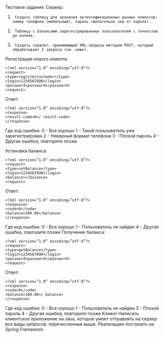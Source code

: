 Тестовое задание:
Сервер:
1)      Создать таблицу для хранения аутентификационных данных клиентов: номер телефона (мобильный), пароль (желательно хеш от пароля).
2)      Таблицу с балансами зарегестрированных пользователей с точностью до копеек.
3)      Создать сервлет, принимающий XML-запросы методом POST, который обрабатывает 2 запроса (см. ниже).
Регистрация нового клиента:
```
<?xml version=”1.0” encoding=”utf-8”?>
<request>
<type>registerCustomer</type>
<login>1234567890</login>
<password>password</password>
<request>
``` 
Ответ:
```
<?xml version=”1.0” encoding=”utf-8”?>
<response>
<result-code>0</ result-code>
</response>
```
Где код ошибки:
0 - Все хорошо
1 - Такой пользователь уже зарегистрирован
2 - Неверный формат телефона
3 - Плохой пароль
4 - Другая ошибка, повторите позже
 
Установка баланса:
```
<?xml version=”1.0” encoding=”utf-8”?>
<request>
<type>setBalance</type>
<login>1234567890</login>
<balance></balance>
<request>
```
Ответ:
```
<?xml version=”1.0” encoding=”utf-8”?>
<response>
<code>0</code>
<balance>100.00</balance>
</response>
```
Где код ошибки:
0 - Все хорошо
1 - Пользователь не найден
4 - Другая ошибка, повторите позже
Получение баланса:
```
<?xml version=”1.0” encoding=”utf-8”?>
<request>
<type>getBalance</type>
<login>1234567890</login>
<password>password</password>
<request>
```
Ответ:
```
<?xml version=”1.0” encoding=”utf-8”?>
<response>
<code>0</code>
<balance>100.00</ balance>
</response>
```
Где код ошибки:
0 - Все хорошо
1 - Пользователь не найден
3 - Плохой пароль
4 - Другая ошибка, повторите позже
Клиент
Написать клиентское приложение на Java, которое умеет отправлять на сервер все виды запросов, перечисленные выше.
Реализацию построить на Spring Framework. 